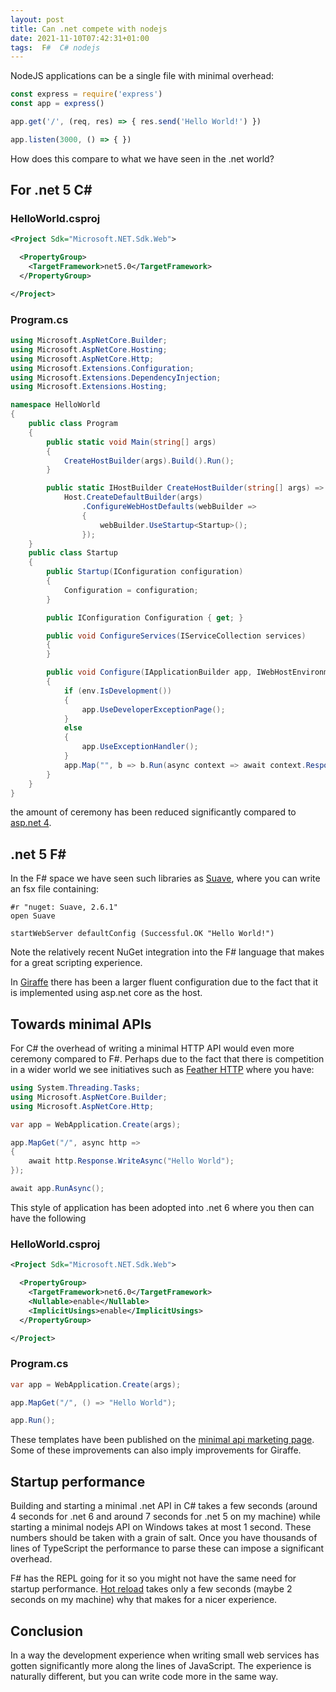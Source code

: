 ```yaml
---
layout: post
title: Can .net compete with nodejs
date: 2021-11-10T07:42:31+01:00
tags:  F#  C# nodejs
---
```


NodeJS applications can be a single file with minimal overhead:
```JavaScript
const express = require('express')
const app = express()

app.get('/', (req, res) => { res.send('Hello World!') })

app.listen(3000, () => { })
```

How does this compare to what we have seen in the .net world?

## For .net 5 C#

### HelloWorld.csproj

```xml
<Project Sdk="Microsoft.NET.Sdk.Web">

  <PropertyGroup>
    <TargetFramework>net5.0</TargetFramework>
  </PropertyGroup>

</Project>
```

### Program.cs

``` C#
using Microsoft.AspNetCore.Builder;
using Microsoft.AspNetCore.Hosting;
using Microsoft.AspNetCore.Http;
using Microsoft.Extensions.Configuration;
using Microsoft.Extensions.DependencyInjection;
using Microsoft.Extensions.Hosting;

namespace HelloWorld
{
    public class Program
    {
        public static void Main(string[] args)
        {
            CreateHostBuilder(args).Build().Run();
        }

        public static IHostBuilder CreateHostBuilder(string[] args) =>
            Host.CreateDefaultBuilder(args)
                .ConfigureWebHostDefaults(webBuilder =>
                {
                    webBuilder.UseStartup<Startup>();
                });
    }
    public class Startup
    {
        public Startup(IConfiguration configuration)
        {
            Configuration = configuration;
        }

        public IConfiguration Configuration { get; }

        public void ConfigureServices(IServiceCollection services)
        {
        }

        public void Configure(IApplicationBuilder app, IWebHostEnvironment env)
        {
            if (env.IsDevelopment())
            {
                app.UseDeveloperExceptionPage();
            }
            else
            {
                app.UseExceptionHandler();
            }
            app.Map("", b => b.Run(async context => await context.Response.WriteAsync("Hello world")));
        }
    }
}
```

the amount of ceremony has been reduced significantly compared to [asp.net 4](https://docs.microsoft.com/en-us/aspnet/web-forms/).

## .net 5 F#

In the F# space we have seen such libraries as [Suave](https://suave.io/), where you can write an fsx file containing:

``` F#
#r "nuget: Suave, 2.6.1"
open Suave

startWebServer defaultConfig (Successful.OK "Hello World!")
```

Note the relatively recent NuGet integration into the F# language that makes for a great scripting experience.

In [Giraffe](https://giraffe.wiki/) there has been a larger fluent configuration due to the  fact that it is implemented using asp.net core as the host.

## Towards minimal APIs

For C# the overhead of writing a minimal HTTP API would even more ceremony compared to F#. Perhaps due to the fact that there is competition in a wider world we see initiatives such as [Feather HTTP](https://github.com/featherhttp/framework) where you have:

``` C#
using System.Threading.Tasks;
using Microsoft.AspNetCore.Builder;
using Microsoft.AspNetCore.Http;

var app = WebApplication.Create(args);

app.MapGet("/", async http =>
{
    await http.Response.WriteAsync("Hello World");
});

await app.RunAsync();
```

This style of application has been adopted into .net 6 where you then can have the following

### HelloWorld.csproj

```xml
<Project Sdk="Microsoft.NET.Sdk.Web">

  <PropertyGroup>
    <TargetFramework>net6.0</TargetFramework>
    <Nullable>enable</Nullable>
    <ImplicitUsings>enable</ImplicitUsings>
  </PropertyGroup>

</Project>
```

### Program.cs

``` C#
var app = WebApplication.Create(args);

app.MapGet("/", () => "Hello World");

app.Run();
```

These templates have been published on the [minimal api marketing page](https://minimal-apis.github.io/). Some of these improvements can also imply improvements for Giraffe.

## Startup performance

Building and starting a minimal .net API in C# takes a few seconds (around 4 seconds for .net 6 and around 7 seconds for .net 5 on my machine) while starting a minimal nodejs API on Windows takes at most 1 second. These numbers should be taken with a grain of salt. Once you have thousands of lines of TypeScript the performance to parse these can impose a significant overhead.

F# has the REPL going for it so you might not have the same need for startup performance. [Hot reload](https://devblogs.microsoft.com/dotnet/introducing-net-hot-reload/) takes only a few seconds (maybe 2 seconds on my machine) why that makes for a nicer experience.

## Conclusion

In a way the development experience when writing small web services has gotten significantly more along the lines of JavaScript. The experience is naturally different, but you can write code more in the same way.